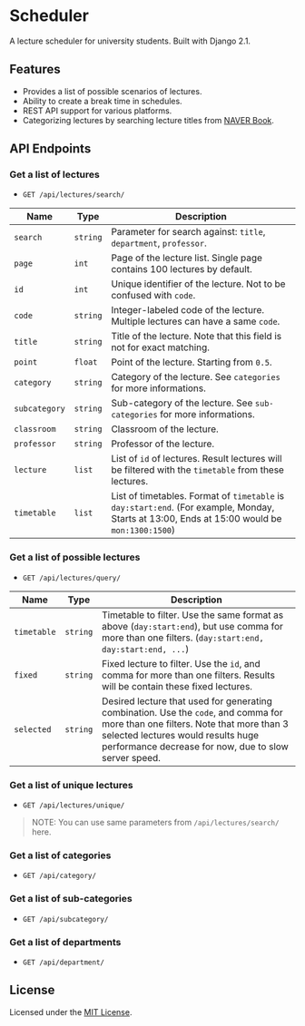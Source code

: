 # Scheduler
A lecture scheduler for university students. Built with Django 2.1.

## Features
* Provides a list of possible scenarios of lectures.
* Ability to create a break time in schedules.
* REST API support for various platforms.
* Categorizing lectures by searching lecture titles from [NAVER Book](https://book.naver.com/).

## API Endpoints
### Get a list of lectures
* `GET /api/lectures/search/`

|Name|Type|Description|
|---|---|---|
|`search`|`string`|Parameter for search against: `title`, `department`, `professor`.|
|`page`|`int`|Page of the lecture list. Single page contains 100 lectures by default.|
|`id`|`int`|Unique identifier of the lecture. Not to be confused with `code`.|
|`code`|`string`|Integer-labeled code of the lecture. Multiple lectures can have a same `code`.|
|`title`|`string`|Title of the lecture. Note that this field is not for exact matching.|
|`point`|`float`|Point of the lecture. Starting from `0.5`.|
|`category`|`string`|Category of the lecture. See `categories` for more informations.|
|`subcategory`|`string`|Sub-category of the lecture. See `sub-categories` for more informations.|
|`classroom`|`string`|Classroom of the lecture.|
|`professor`|`string`|Professor of the lecture.|
|`lecture`|`list`|List of `id` of lectures. Result lectures will be filtered with the `timetable` from these lectures.|
|`timetable`|`list`|List of timetables. Format of `timetable` is `day:start:end`. (For example, Monday, Starts at 13:00, Ends at 15:00 would be `mon:1300:1500`)

### Get a list of possible lectures
* `GET /api/lectures/query/`

|Name|Type|Description|
|---|---|---|
|`timetable`|`string`|Timetable to filter. Use the same format as above (`day:start:end`), but use comma for more than one filters. (`day:start:end, day:start:end, ...`)|
|`fixed`|`string`|Fixed lecture to filter. Use the `id`, and comma for more than one filters. Results will be contain these fixed lectures.|
|`selected`|`string`|Desired lecture that used for generating combination. Use the `code`, and comma for more than one filters. Note that more than 3 selected lectures would results huge performance decrease for now, due to slow server speed.|

### Get a list of unique lectures
* `GET /api/lectures/unique/`
> NOTE: You can use same parameters from `/api/lectures/search/` here.

### Get a list of categories
* `GET /api/category/`

### Get a list of sub-categories
* `GET /api/subcategory/`

### Get a list of departments
* `GET /api/department/`

## License
Licensed under the [MIT License](https://github.com/pellstrike/scheduler/blob/master/LICENSE.md).
